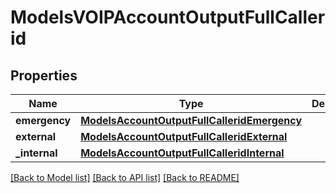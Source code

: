 # ModelsVOIPAccountOutputFullCallerid

## Properties
Name | Type | Description | Notes
------------ | ------------- | ------------- | -------------
**emergency** | [**ModelsAccountOutputFullCalleridEmergency**](ModelsAccountOutputFullCalleridEmergency.md) |  | [optional] 
**external** | [**ModelsAccountOutputFullCalleridExternal**](ModelsAccountOutputFullCalleridExternal.md) |  | [optional] 
**_internal** | [**ModelsAccountOutputFullCalleridInternal**](ModelsAccountOutputFullCalleridInternal.md) |  | [optional] 

[[Back to Model list]](../README.md#documentation-for-models) [[Back to API list]](../README.md#documentation-for-api-endpoints) [[Back to README]](../README.md)



